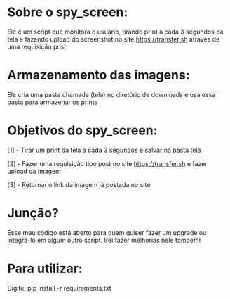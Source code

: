# Sobre o spy_screen:

Ele é um script que monitora o usuário, tirando print a cada 3 segundos da tela
e fazendo upload do screenshot no site https://transfer.sh através de uma requisição post.

# Armazenamento das imagens:

Ele cria uma pasta chamada (tela) no diretório de downloads e usa essa pasta para armazenar os prints

# Objetivos do spy_screen:

[1] - Tirar um print da tela a cada 3 segundos e salvar
na pasta tela

[2] - Fazer uma requisição tipo post no site https://transfer.sh
e fazer upload da imagem

[3] - Retornar o link da imagem já postada no site

# Junção?

Esse meu código está aberto para quem quiser fazer um upgrade ou integrá-lo em algum outro script.
Irei fazer melhorias nele também!

# Para utilizar:

Digite: pip install -r requirements.txt
